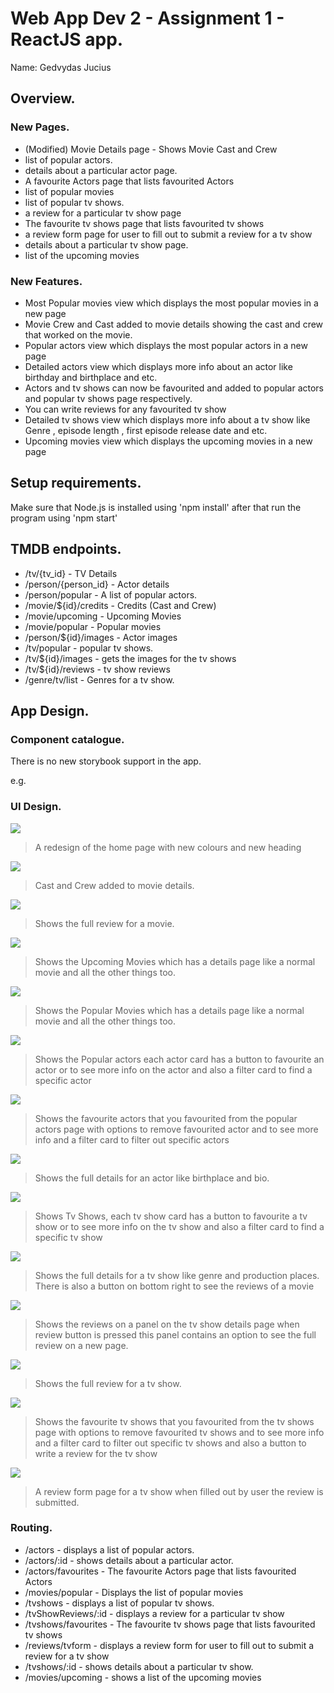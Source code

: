 # Web App Dev 2 - Assignment 1 - ReactJS app.

Name: Gedvydas Jucius

## Overview.

### New Pages.

+ (Modified) Movie Details page - Shows Movie Cast and Crew
+ list of popular actors.
+ details about a particular actor page.
+ A favourite Actors page that lists favourited Actors
+ list of popular movies
+ list of popular tv shows.
+ a review for a particular tv show page
+ The favourite tv shows page that lists favourited tv shows
+ a review form page for user to fill out to submit a review for a tv show
+ details about a particular tv show page.
+ list of the upcoming movies

### New Features.

+ Most Popular movies view which displays the most popular movies in a new page
+ Movie Crew and Cast added to movie details showing the cast and crew that worked on the movie.
+ Popular actors view which displays the most popular actors in a new page
+ Detailed actors view which displays more info about an actor like birthday and birthplace and etc.
+ Actors and tv shows can now be favourited and added to popular actors and popular tv shows page respectively.
+ You can write reviews for any favourited tv show
+ Detailed tv shows view which displays more info about a tv show like Genre , episode length , first episode release date and etc.
+ Upcoming movies view which displays the upcoming movies in a new page

## Setup requirements.

Make sure that Node.js is installed using 'npm install' after that run the program using 'npm start'

## TMDB endpoints.

+ /tv/{tv_id} - TV Details
+ /person/{person_id} - Actor details
+ /person/popular - A list of popular actors.
+ /movie/${id}/credits - Credits (Cast and Crew) 
+ /movie/upcoming - Upcoming Movies
+ /movie/popular - Popular movies
+ /person/${id}/images - Actor images
+ /tv/popular - popular tv shows. 
+ /tv/${id}/images - gets the images for the tv shows
+ /tv/${id}/reviews - tv show reviews
+ /genre/tv/list - Genres for a tv show.

## App Design.

### Component catalogue.

There is no new storybook support in the app.

e.g.

### UI Design.



![ ](/images/home.png)

>A redesign of the home page with new colours and new heading

![ ](./images/moviedetails.png)

>Cast and Crew added to movie details.

![ ](./images/moviesfullreview.png)

>Shows the full review for a movie.

![ ](./images/upcomingmovies.png)

>Shows the Upcoming Movies which has a details page like a normal movie and all the other things too.

![ ](./images/popularmovies.png)

>Shows the Popular Movies which has a details page like a normal movie and all the other things too.

![ ](./images/popularactors.png)

>Shows the Popular actors each actor card has a button to favourite an actor or to see more info on the actor and also a filter card to find a specific actor

![ ](./images/favouriteactors.png)

>Shows the favourite actors that you favourited from the popular actors page with options to remove favourited actor and to see more info and a filter card to filter out specific actors

![ ](./images/actordetails.png)

>Shows the full details for an actor like birthplace and bio.

![ ](./images/tvshows.png)

>Shows Tv Shows, each tv show card has a button to favourite a tv show or to see more info on the tv show and also a filter card to find a specific tv show

![ ](./images/tvshowdetails.png)

>Shows the full details for a tv show like genre and production places. There is also a button on bottom right to see the reviews of a movie

![ ](./images/tvshowreviewpanel.png)

>Shows the reviews on a panel on the tv show details page when review button is pressed this panel contains an option to see the full review on a new page.

![ ](./images/tvshowfullreview.png)

>Shows the full review for a tv show.

![ ](./images/favouritetvshows.png)

>Shows the favourite tv shows that you favourited from the tv shows page with options to remove favourited tv shows and to see more info and a filter card to filter out specific tv shows and also a button to write a review for the tv show

![ ](./images/reviewform.png)

>A review form page for a tv show when filled out by user the review is submitted.



### Routing.

+ /actors - displays a list of popular actors.
+ /actors/:id - shows details about a particular actor.
+ /actors/favourites - The favourite Actors page that lists favourited Actors
+ /movies/popular - Displays the list of popular movies
+ /tvshows - displays a list of popular tv shows.
+ /tvShowReviews/:id - displays a review for a particular tv show
+ /tvshows/favourites - The favourite tv shows page that lists favourited tv shows
+ /reviews/tvform -  displays a review form for user to fill out to submit a review for a tv show
+ /tvshows/:id - shows details about a particular tv show.
+ /movies/upcoming - shows a list of the upcoming movies




